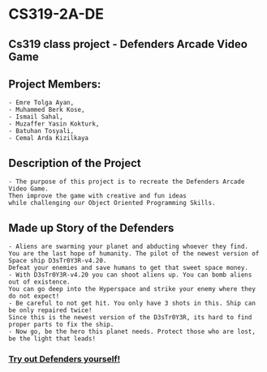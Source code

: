 # CS319-2A-DE
## Cs319 class project - Defenders Arcade Video Game

## Project Members:


    - Emre Tolga Ayan,
    - Muhammed Berk Kose, 
    - Ismail Sahal, 
    - Muzaffer Yasin Kokturk, 
    - Batuhan Tosyali, 
    - Cemal Arda Kizilkaya
    
    
## Description of the Project


    - The purpose of this project is to recreate the Defenders Arcade Video Game.
    Then improve the game with creative and fun ideas 
    while challenging our Object Oriented Programming Skills.
## Made up Story of the Defenders


    - Aliens are swarming your planet and abducting whoever they find.
    You are the last hope of humanity. The pilot of the newest version of Space ship D3sTr0Y3R-v4.20.
    Defeat your enemies and save humans to get that sweet space money.
    - With D3sTr0Y3R-v4.20 you can shoot aliens up. You can bomb aliens out of existence.
    You can go deep into the Hyperspace and strike your enemy where they do not expect!
    - Be careful to not get hit. You only have 3 shots in this. Ship can be only repaired twice!
    Since this is the newest version of the D3sTr0Y3R, its hard to find proper parts to fix the ship.
    - Now go, be the hero this planet needs. Protect those who are lost, be the light that leads!

### [Try out Defenders yourself!](https://archive.org/details/arcade_defender) 
    
